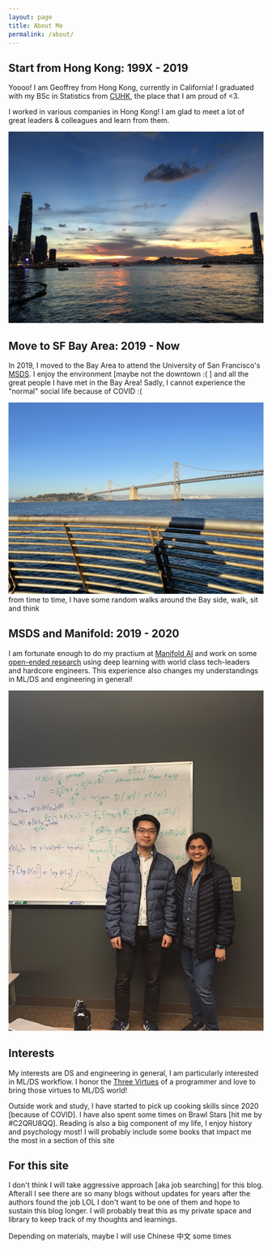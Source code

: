 ```yaml
---
layout: page
title: About Me
permalink: /about/
---
```

## Start from Hong Kong: 199X - 2019
Yoooo! I am Geoffrey from Hong Kong, currently in California! I graduated with my BSc in Statistics from [CUHK](https://www.cuhk.edu.hk/), the place that I am proud of <3.

I worked in various companies in Hong Kong! I am glad to meet a lot of great leaders & colleagues and learn from them.

<img src="../images/about/hk_sight.jpeg" />

## Move to SF Bay Area: 2019 - Now
In 2019, I moved to the Bay Area to attend the University of San Francisco's [MSDS](https://www.usfca.edu/arts-sciences/graduate-programs/data-science). I enjoy the environment [maybe not the downtown :( ] and all the great people I have met in the Bay Area! Sadly, I cannot experience the "normal" social life because of COVID :(

<img src="../images/about/sf_sight.jpeg" />
from time to time, I have some random walks around the Bay side, walk, sit and think

## MSDS and Manifold: 2019 - 2020
I am fortunate enough to do my practium at [Manifold AI](https://manifold.ai/) and work on some [open-ended research](https://en.wikipedia.org/wiki/System_identification) using deep learning with world class tech-leaders and hardcore engineers. This experience also changes my understandings in ML/DS and engineering in general!

<img src="../images/about/manifold.jpeg" />

## Interests
My interests are DS and engineering in general, I am particularly interested in ML/DS workflow. I honor the [Three Virtues](http://threevirtues.com/) of a programmer and love to bring those virtues to ML/DS world!

Outside work and study, I have started to pick up cooking skills since 2020 [because of COVID]. I have also spent some times on Brawl Stars [hit me by #C2QRU8QQ]. Reading is also a big component of my life, I enjoy history and psychology most! I will probably include some books that impact me the most in a section of this site

## For this site
I don't think I will take aggressive approach [aka job searching] for this blog. Afterall I see there are so many blogs without updates for years after the authors found the job LOL I don't want to be one of them and hope to sustain this blog longer. I will probably treat this as my private space and library to keep track of my thoughts and learnings.

Depending on materials, maybe I will use Chinese 中文 some times